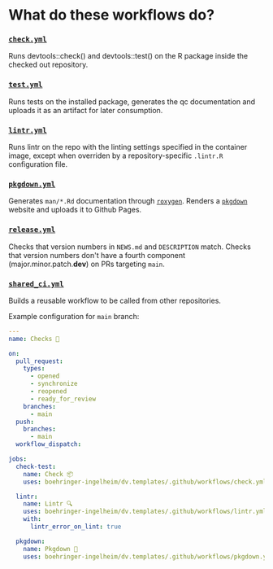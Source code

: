 # What do these workflows do?

### [`check.yml`](https://github.com/boehringer-ingelheim/dv.templates/blob/main/.github/workflows/check.yml)

Runs devtools::check() and devtools::test() on the R package inside the checked out repository.

### [`test.yml`](https://github.com/boehringer-ingelheim/dv.templates/blob/main/.github/workflows/test.yml)

Runs tests on the installed package, generates the qc documentation and uploads it as an artifact for later consumption.

### [`lintr.yml`](https://github.com/boehringer-ingelheim/dv.templates/blob/main/.github/workflows/lintr.yml)

Runs lintr on the repo with the linting settings specified in the container image, except when overriden by a repository-specific `.lintr.R` configuration file.

### [`pkgdown.yml`](https://github.com/boehringer-ingelheim/dv.templates/blob/main/.github/workflows/pkgdown.yml)

Generates `man/*.Rd` documentation through [`roxygen`](https://roxygen2.r-lib.org/).
Renders a [`pkgdown`](https://pkgdown.r-lib.org/) website and uploads it to Github Pages.

### [`release.yml`](https://github.com/boehringer-ingelheim/dv.templates/blob/main/.github/workflows/release.yml)

Checks that version numbers in `NEWS.md` and `DESCRIPTION` match. 
Checks that version numbers don't have a fourth component (major.minor.patch.**dev**) on PRs targeting `main`.

### [`shared_ci.yml`](https://github.com/boehringer-ingelheim/dv.templates/blob/main/.github/workflows/shared_ci.yml)

Builds a reusable workflow to be called from other repositories.

Example configuration for `main` branch:

```yaml
---
name: Checks 🧩

on:
  pull_request:
    types:
      - opened
      - synchronize
      - reopened
      - ready_for_review
    branches:
      - main
  push:
    branches:
      - main
  workflow_dispatch:

jobs:
  check-test:
    name: Check 📦
    uses: boehringer-ingelheim/dv.templates/.github/workflows/check.yml@main

  lintr:
    name: Lintr 🔍
    uses: boehringer-ingelheim/dv.templates/.github/workflows/lintr.yml@main
    with:
      lintr_error_on_lint: true

  pkgdown:
    name: Pkgdown 📖
    uses: boehringer-ingelheim/dv.templates/.github/workflows/pkgdown.yml@main
```
